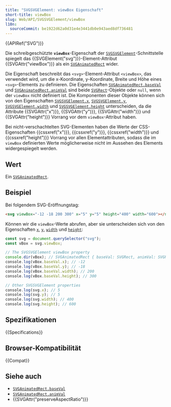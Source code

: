 ```yaml
---
title: "SVGSVGElement: viewBox Eigenschaft"
short-title: viewBox
slug: Web/API/SVGSVGElement/viewBox
l10n:
  sourceCommit: be1922d62a0d31e4e3441db0e943aed8df736481
---
```


{{APIRef("SVG")}}

Die schreibgeschützte **`viewBox`**-Eigenschaft der [`SVGSVGElement`](/de/docs/Web/API/SVGSVGElement)-Schnittstelle spiegelt das {{SVGElement("svg")}}-Element-Attribut {{SVGAttr("viewBox")}} als ein [`SVGAnimatedRect`](/de/docs/Web/API/SVGAnimatedRect) wider.

Die Eigenschaft beschreibt das `<svg>`-Element-Attribut `<viewBox>`, das verwendet wird, um die x-Koordinate, y-Koordinate, Breite und Höhe eines `<svg>`-Elements zu definieren. Die Eigenschaften [`SVGAnimatedRect.baseVal`](/de/docs/Web/API/SVGAnimatedRect/baseVal) und [`SVGAnimatedRect.animVal`](/de/docs/Web/API/SVGAnimatedRect/animVal) sind beide [`SVGRect`](/de/docs/Web/API/SVGRect)-Objekte oder `null`, wenn der `viewBox` nicht definiert ist. Die Komponenten dieser Objekte können sich von den Eigenschaften [`SVGSVGElement.x`](/de/docs/Web/API/SVGSVGElement/x), [`SVGSVGElement.y`](/de/docs/Web/API/SVGSVGElement/y), [`SVGSVGElement.width`](/de/docs/Web/API/SVGSVGElement/width) und [`SVGSVGElement.height`](/de/docs/Web/API/SVGSVGElement/height) unterscheiden, da die Attribute {{SVGAttr("x")}}, {{SVGAttr("y")}}, {{SVGAttr("width")}} und {{SVGAttr("height")}} Vorrang vor dem `viewBox`-Attribut haben.

Bei nicht-verschachtelten SVG-Elementen haben die Werte der CSS-Eigenschaften {{cssxref("x")}}, {{cssxref("y")}}, {{cssxref("width")}} und {{cssxref("height")}} Vorrang vor allen Elementattributen, sodass die im `viewBox` definierten Werte möglicherweise nicht im Aussehen des Elements widergespiegelt werden.

## Wert

Ein [`SVGAnimatedRect`](/de/docs/Web/API/SVGAnimatedRect).

## Beispiel

Bei folgendem SVG-Eröffnungstag:

```html
<svg viewBox="-12 -18 200 300" x="5" y="5" height="400" width="600"></svg>
```

Können wir die `viewBox`-Werte abrufen, aber sie unterscheiden sich von den Eigenschaften [`x`](/de/docs/Web/API/SVGSVGElement/x), [`y`](/de/docs/Web/API/SVGSVGElement/y), [`width`](/de/docs/Web/API/SVGSVGElement/width) und [`height`](/de/docs/Web/API/SVGSVGElement/height):

```js
const svg = document.querySelector("svg");
const vBox = svg.viewBox;

// The SVGSVGElement viewBox property
console.dir(vBox); // SVGAnimatedRect { baseVal: SVGRect, animVal: SVGRect }
​console.log(vBox.baseVal.x); // -12
​console.log(vBox.baseVal.y); // -18
​console.log(vBox.baseVal.width); // 200
​console.log(vBox.baseVal.height); // 300

// Other SVGSVGElement properties
​console.log(svg.x); // 5
​console.log(svg.y); // 5
​console.log(svg.width); // 400
​console.log(svg.height); // 600
```

## Spezifikationen

{{Specifications}}

## Browser-Kompatibilität

{{Compat}}

## Siehe auch

- [`SVGAnimatedRect.baseVal`](/de/docs/Web/API/SVGAnimatedRect/baseVal)
- [`SVGAnimatedRect.animVal`](/de/docs/Web/API/SVGAnimatedRect/animVal)
- {{SVGAttr("preserveAspectRatio")}}
